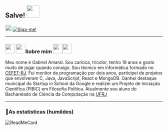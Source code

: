 ## Salve! <img src="https://media.giphy.com/media/XuL4Zlq33sCTC/giphy.gif" width="40" height="40" />

[<img src="https://www.flaticon.com/svg/static/icons/svg/561/561127.svg" width="20" height="20" />](mailto:gabriel.amaral@aluno.cefet-rj.br)
[<img src="https://img.shields.io/github/followers/amaral220x?label=follow&style=social" title="Siga-me!" />](https://github.com/amaral220x) 

---

### <img src="https://images.emojiterra.com/openmoji/v12.2/512px/1f1ed-1f1fa.png" width="30" height="30" /> <img src="https://images.emojiterra.com/twitter/v13.0/512px/1f579.png" width="30" height="30"/>Sobre mim <img src="https://images.emojiterra.com/twitter/v13.0/512px/1f579.png" width="30" height="30"/><img src="https://images.emojiterra.com/openmoji/v12.2/512px/1f1ed-1f1fa.png" width="30" height="30"/>
Meu nome é Gabriel Amaral. Sou carioca, tricolor, tenho 19 anos e gosto muito de jogar quando consigo. Sou técnico em informática formado no [CEFET-RJ](http://eic.cefet-rj.br/). Fui monitor de programação por dois anos, participei de projetos que envolveram C, Java, JavaScript, React e MongoDB. Ganhei destaque municipal do Startup in School da Google e realizei um Projeto de Iniciação Científica (PIBIC) em Filosofia Política. 
Atualmente sou aluno do Bacharelado de Ciência da Computação na [UFRJ](https://www.dcc.ufrj.br/)

---

### 🎇As estatísticas (humildes)  

![ReadMeCard](https://github-readme-stats.vercel.app/api?username=amaral220x&hide=issues&count_private=TRUE)
